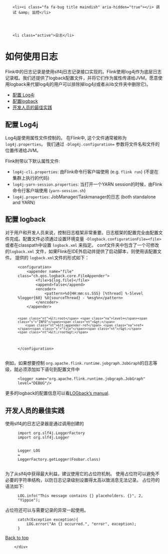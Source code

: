 <div class="col-lg-9 content" id="contentcol">
          

          





  
  
    
    
      
    
  

  
  
    
    
      



<ol class="breadcrumb">

  
  
    <li><i class="fa fa-bug title maindish" aria-hidden="true"></i> 调试 &amp; 监控</li>
  

  
  
    <li class="active">日志</li>
  

</ol>

<h1 id="how-to-use-logging">如何使用日志<a class="anchorjs-link " href="#how-to-use-logging" aria-label="Anchor link for: how to use logging" data-anchorjs-icon="" style="font-family: anchorjs-icons; font-style: normal; font-variant: normal; font-weight: normal; line-height: 1; padding-left: 0.375em;"></a></h1>




<p>Flink中的日志记录是使用slf4j日志记录接口实现的。Flink使用log4j作为底层日志记录框。我们还提供了logback配置文件，并将它们作为属性传递给JVM。愿意使用logback来代替log4j的用户可以排除掉log4j(或者从lib文件夹中删除它)。</p>

<ul id="markdown-toc">
  <li><a href="#configuring-log4j" id="markdown-toc-configuring-log4j">配置 Log4j</a></li>
  <li><a href="#configuring-logback" id="markdown-toc-configuring-logback">配置logback</a></li>
  <li><a href="#best-practices-for-developers" id="markdown-toc-best-practices-for-developers">开发人员的最佳实践</a></li>
</ul>

<h2 id="configuring-log4j">配置 Log4j<a class="anchorjs-link " href="#configuring-log4j" aria-label="Anchor link for: configuring log4j" data-anchorjs-icon="" style="font-family: anchorjs-icons; font-style: normal; font-variant: normal; font-weight: normal; line-height: 1; padding-left: 0.375em;"></a></h2>

<p>Log4j是使用属性文件控制的。 在Flink中, 这个文件通常被称为 <code class="highlighter-rouge">log4j.properties</code>。 我们通过 <code class="highlighter-rouge">-Dlog4j.configuration=</code> 参数将文件名和文件的位置传递给JVM。</p>

<p>Flink附带以下默认属性文件:</p>

<ul>
  <li><code class="highlighter-rouge">log4j-cli.properties</code>: 由Flink命令行客户端使用 (e.g. <code class="highlighter-rouge">flink run</code>) (不是在集群上执行的代码)</li>
  <li><code class="highlighter-rouge">log4j-yarn-session.properties</code>: 当打开一个YARN session的时候，由Flink命令行客户端使用 (<code class="highlighter-rouge">yarn-session.sh</code>)</li>
  <li><code class="highlighter-rouge">log4j.properties</code>: JobManager/Taskmanager的日志 (both standalone and YARN)</li>
</ul>

<h2 id="configuring-logback">配置 logback<a class="anchorjs-link " href="#configuring-logback" aria-label="Anchor link for: configuring logback" data-anchorjs-icon="" style="font-family: anchorjs-icons; font-style: normal; font-variant: normal; font-weight: normal; line-height: 1; padding-left: 0.375em;"></a></h2>

<p>对于用户和开发人员来说，控制日志框架非常重要。日志框架的配置完全由配置文件完成。配置文件必须通过设置环境变量 <code class="highlighter-rouge">-Dlogback.configurationFile=&lt;file&gt;</code> 或者在classpath中设置 <code class="highlighter-rouge">logback.xml</code> 来指定。 <code class="highlighter-rouge"></code>conf文件夹中包含了一个可修改的<code class="highlighter-rouge">logback.xml</code> 文件，如果Flink在IDE外启动并提供了启动脚本，则使用该配置文件。
提供的 <code class="highlighter-rouge">logback.xml</code>文件的形式如下：</p>

<figure class="highlight"><pre><code class="language-xml" data-lang="xml"><span class="nt">&lt;configuration&gt;</span>
    <span class="nt">&lt;appender</span> <span class="na">name=</span><span class="s">"file"</span> <span class="na">class=</span><span class="s">"ch.qos.logback.core.FileAppender"</span><span class="nt">&gt;</span>
        <span class="nt">&lt;file&gt;</span>${log.file}<span class="nt">&lt;/file&gt;</span>
        <span class="nt">&lt;append&gt;</span>false<span class="nt">&lt;/append&gt;</span>
        <span class="nt">&lt;encoder&gt;</span>
            <span class="nt">&lt;pattern&gt;</span>%d{HH:mm:ss.SSS} [%thread] %-5level %logger{60} %X{sourceThread} - %msg%n<span class="nt">&lt;/pattern&gt;</span>
        <span class="nt">&lt;/encoder&gt;</span>
    <span class="nt">&lt;/appender&gt;</span>

    <span class="nt">&lt;root</span> <span class="na">level=</span><span class="s">"INFO"</span><span class="nt">&gt;</span>
        <span class="nt">&lt;appender-ref</span> <span class="na">ref=</span><span class="s">"file"</span><span class="nt">/&gt;</span>
    <span class="nt">&lt;/root&gt;</span>
<span class="nt">&lt;/configuration&gt;</span></code></pre></figure>

<p>例如，如果想要控制 <code class="highlighter-rouge">org.apache.flink.runtime.jobgraph.JobGraph</code>的日志等级，就必须添加如下语句到配置文件中</p>

<figure class="highlight"><pre><code class="language-xml" data-lang="xml"><span class="nt">&lt;logger</span> <span class="na">name=</span><span class="s">"org.apache.flink.runtime.jobgraph.JobGraph"</span> <span class="na">level=</span><span class="s">"DEBUG"</span><span class="nt">/&gt;</span></code></pre></figure>

<p>更多的logback的配置信息可以看<a href="http://logback.qos.ch/manual/configuration.html">LOGback’s manual</a>.</p>

<h2 id="best-practices-for-developers">开发人员的最佳实践<a class="anchorjs-link " href="#best-practices-for-developers" aria-label="Anchor link for: best practices for developers" data-anchorjs-icon="" style="font-family: anchorjs-icons; font-style: normal; font-variant: normal; font-weight: normal; line-height: 1; padding-left: 0.375em;"></a></h2>

<p>使用slf4j的日志记录器是通过调用创建的</p>

<figure class="highlight"><pre><code class="language-java" data-lang="java"><span class="kn">import</span> <span class="nn">org.slf4j.LoggerFactory</span>
<span class="kn">import</span> <span class="nn">org.slf4j.Logger</span>

<span class="n">Logger</span> <span class="n">LOG</span> <span class="o">=</span> <span class="n">LoggerFactory</span><span class="o">.</span><span class="na">getLogger</span><span class="o">(</span><span class="n">Foobar</span><span class="o">.</span><span class="na">class</span><span class="o">)</span></code></pre></figure>

<p>为了从slf4j中获得最大利益，建议使用它的占位符机制。
使用占位符可以避免不必要的字符串结构，以防日志记录级别设置得太高以致消息无法记录。
占位符的语法如下:</p>

<figure class="highlight"><pre><code class="language-java" data-lang="java"><span class="n">LOG</span><span class="o">.</span><span class="na">info</span><span class="o">(</span><span class="s">"This message contains {} placeholders. {}"</span><span class="o">,</span> <span class="mi">2</span><span class="o">,</span> <span class="s">"Yippie"</span><span class="o">);</span></code></pre></figure>

<p>占位符还可以与需要记录的异常一起使用。</p>

<figure class="highlight"><pre><code class="language-java" data-lang="java"><span class="k">catch</span><span class="o">(</span><span class="n">Exception</span> <span class="n">exception</span><span class="o">){</span>
	<span class="n">LOG</span><span class="o">.</span><span class="na">error</span><span class="o">(</span><span class="s">"An {} occurred."</span><span class="o">,</span> <span class="s">"error"</span><span class="o">,</span> <span class="n">exception</span><span class="o">);</span>
<span class="o">}</span></code></pre></figure>

<p><a href="#top" class="top pull-right"><span class="glyphicon glyphicon-chevron-up"></span> Back to top</a></p>


        </div>
